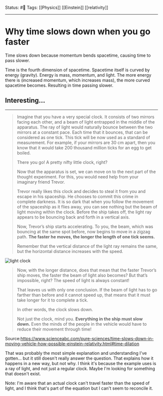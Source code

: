 Status: #🌱
Tags: [[Physics]] [[Einstein]] [[relativity]]
***
# Why time slows down when you go faster

Time slows down because momentum bends spacetime, causing time to pass slower.

Time is the fourth dimension of spacetime. Spacetime itself is curved by energy (gravity). Energy is mass, momentum, and light. The more energy there is (increased momentum, which increases mass), the more curved spacetime becomes. Resulting in time passing slower.

## Interesting...
---
> Imagine that you have a very special clock. It consists of two mirrors facing each other, and a beam of light entrapped in the middle of the apparatus. The ray of light would naturally bounce between the two mirrors at a constant pace. Each time that it bounces, that can be considered as one tick. This tick will be now used as a standard of measurement. For example, if your mirrors are 30 cm apart, then you know that it would take 200 thousand million ticks for an egg to get boiled.
> 
> There you go! A pretty nifty little clock, right?
> 
> Now that the apparatus is set, we can move on to the next part of the thought experiment. For this, you would need help from your imaginary friend Trevor.
> 
> Trevor really likes this clock and decides to steal it from you and escape in his spaceship. He chooses to commit this crime in complete darkness. It is so dark that when you follow the movement of the spaceship as it flies away, you can see nothing but the beam of light moving within the clock. Before the ship takes off, the light ray appears to be bouncing back and forth in a vertical axis.
> 
> Now, Trevor’s ship starts accelerating. To you, the beam, which was bouncing at the same spot before, now begins to move in a zigzag path. **The faster he moves, the longer the length of one tick seems.** 
> 
> Remember that the vertical distance of the light ray remains the same, but the horizontal distance increases with the speed. 

![light clock](https://www.scienceabc.com/wp-content/uploads/ext-www.scienceabc.com/wp-content/uploads/2016/08/light-clock.jpg-.jpg)

> Now, with the longer distance, does that mean that the faster Trevor’s ship moves, the faster the beam of light also becomes? But that’s impossible, right? The speed of light is always constant!
> 
> That leaves us with only one conclusion. If the beam of light has to go farther than before and it cannot speed up, that means that it must take longer for it to complete a tick.
> 
> In other words, the clock slows down.
> 
> Not just the clock, mind you. **Everything in the ship must slow down.** Even the minds of the people in the vehicle would have to reduce their movement through time!

Source:https://www.scienceabc.com/pure-sciences/time-slows-down-in-moving-vehicle-how-possible-einstein-relativity.html#time-dilation

That was probably the most simple explanation and understanding I've gotten... but it still doesn't really answer the question. That explains how it happens in a new way, but not why. I think it's because the example uses is a ray of light, and not just a regular clock. Maybe I'm looking for something that doesn't exist.

Note: I'm aware that an actual clock can't travel faster than the speed of light, and I think that's part of the equation but I can't seem to reconcile it.